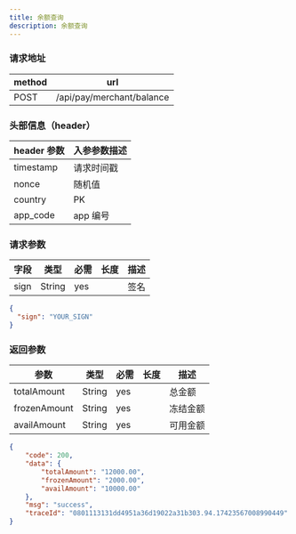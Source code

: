 ```yaml
---
title: 余额查询
description: 余额查询
---
```


### 请求地址

| method | url                       |
| ------ | ------------------------- |
| POST   | /api/pay/merchant/balance |



### 头部信息（header）

| header 参数 | 入参参数描述 |
| ----------- |--------|
| timestamp   | 请求时间戳  |
| nonce       | 随机值    |
| country     | PK     |
| app_code    | app 编号 |
### 请求参数

| 字段 | 类型   | 必需 | 长度 | 描述 |
| ---- | ------ | ---- | ---- | ---- |
| sign | String | yes  |      | 签名 |

```json title=请求示例
{
  "sign": "YOUR_SIGN"
}
```

### 返回参数

| 参数         | 类型   | 必需 | 长度 | 描述     |
| ------------ | ------ | ---- | ---- | -------- |
| totalAmount  | String | yes  |      | 总金额   |
| frozenAmount | String | yes  |      | 冻结金额 |
| availAmount  | String | yes  |      | 可用金额 |

```json title=返回示例
{
    "code": 200,
    "data": {
        "totalAmount": "12000.00",
        "frozenAmount": "2000.00",
        "availAmount": "10000.00"
    },
    "msg": "success",
    "traceId": "0801113131dd4951a36d19022a31b303.94.17423567008990449"
}
```
